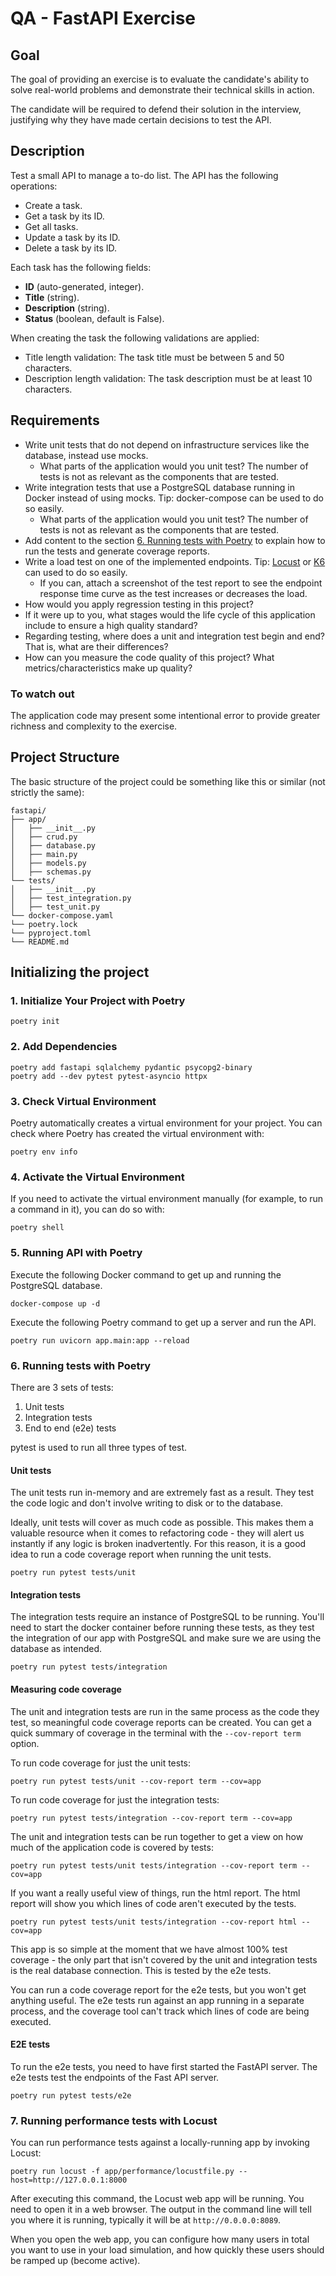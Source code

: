 # QA - FastAPI Exercise

## Goal

The goal of providing an exercise is to evaluate the candidate's ability to solve real-world problems and demonstrate their technical skills in action.

The candidate will be required to defend their solution in the interview, justifying why they have made certain decisions to test the API.

## Description

Test a small API to manage a to-do list. The API has the following operations:

- Create a task.
- Get a task by its ID.
- Get all tasks.
- Update a task by its ID.
- Delete a task by its ID.

Each task has the following fields:

- **ID** (auto-generated, integer).
- **Title** (string).
- **Description** (string).
- **Status** (boolean, default is False).

When creating the task the following validations are applied:

- Title length validation: The task title must be between 5 and 50 characters.
- Description length validation: The task description must be at least 10 characters.

## Requirements

- Write unit tests that do not depend on infrastructure services like the database, instead use mocks.
  - What parts of the application would you unit test? The number of tests is not as relevant as the components that are tested.
- Write integration tests that use a PostgreSQL database running in Docker instead of using mocks. Tip: docker-compose can be used to do so easily.
  - What parts of the application would you unit test? The number of tests is not as relevant as the components that are tested.
- Add content to the section [6. Running tests with Poetry](#6-running-tests-with-poetry) to explain how to run the tests and generate coverage reports.
- Write a load test on one of the implemented endpoints. Tip: [Locust](https://locust.io) or [K6](https://k6.io) can used to do so easily.
  - If you can, attach a screenshot of the test report to see the endpoint response time curve as the test increases or decreases the load.
- How would you apply regression testing in this project?
- If it were up to you, what stages would the life cycle of this application include to ensure a high quality standard?
- Regarding testing, where does a unit and integration test begin and end? That is, what are their differences?
- How can you measure the code quality of this project? What metrics/characteristics make up quality?

### To watch out

The application code may present some intentional error to provide greater richness and complexity to the exercise.

## Project Structure

The basic structure of the project could be something like this or similar (not strictly the same):

```
fastapi/
├── app/
│   ├── __init__.py
│   ├── crud.py
│   ├── database.py
│   ├── main.py
│   ├── models.py
│   ├── schemas.py
└── tests/
│   ├── __init__.py
│   ├── test_integration.py
│   ├── test_unit.py
└── docker-compose.yaml
└── poetry.lock
└── pyproject.toml
└── README.md
```

## Initializing the project

### 1. Initialize Your Project with Poetry

```
poetry init
```

### 2. Add Dependencies

```
poetry add fastapi sqlalchemy pydantic psycopg2-binary
poetry add --dev pytest pytest-asyncio httpx
```

### 3. Check Virtual Environment

Poetry automatically creates a virtual environment for your project. You can check where Poetry has created the virtual environment with:

```
poetry env info
```

### 4. Activate the Virtual Environment

If you need to activate the virtual environment manually (for example, to run a command in it), you can do so with:

```
poetry shell
```

### 5. Running API with Poetry

Execute the following Docker command to get up and running the PostgreSQL database.

```
docker-compose up -d
```

Execute the following Poetry command to get up a server and run the API.

```
poetry run uvicorn app.main:app --reload
```

### 6. Running tests with Poetry

There are 3 sets of tests:

1. Unit tests
2. Integration tests
3. End to end (e2e) tests

pytest is used to run all three types of test.

#### Unit tests
The unit tests run in-memory and are extremely fast as a result. They test the code logic and don't involve writing to disk or to the database.

Ideally, unit tests will cover as much code as possible. This makes them a valuable resource when it comes to refactoring code - they will alert us instantly if any logic is broken inadvertently. For this reason, it is a good idea to run a code coverage report when running the unit tests.

```
poetry run pytest tests/unit
```

#### Integration tests
The integration tests require an instance of PostgreSQL to be running. You'll need to start the docker container before running these tests, as they test the integration of our app with PostgreSQL and make sure we are using the database as intended.

```
poetry run pytest tests/integration
```

#### Measuring code coverage

The unit and integration tests are run in the same process as the code they test, so meaningful code coverage reports can be created. You can get a quick summary of coverage in the terminal with the `--cov-report term` option.

To run code coverage for just the unit tests:

```
poetry run pytest tests/unit --cov-report term --cov=app
```

To run code coverage for just the integration tests:

```
poetry run pytest tests/integration --cov-report term --cov=app
```

The unit and integration tests can be run together to get a view on how much of the application code is covered by tests:

```
poetry run pytest tests/unit tests/integration --cov-report term --cov=app
```

If you want a really useful view of things, run the html report. The html report will show you which lines of code aren't executed by the tests.

```
poetry run pytest tests/unit tests/integration --cov-report html --cov=app
```

This app is so simple at the moment that we have almost 100% test coverage - the only part that isn't covered by the unit and integration tests is the real database connection. This is tested by the e2e tests.

You can run a code coverage report for the e2e tests, but you won't get anything useful. The e2e tests run against an app running in a separate process, and the coverage tool can't track which lines of code are being executed.

#### E2E tests
To run the e2e tests, you need to have first started the FastAPI server. The e2e tests test the endpoints of the Fast API server.

```
poetry run pytest tests/e2e
```


### 7. Running performance tests with Locust

You can run performance tests against a locally-running app by invoking Locust:

```
poetry run locust -f app/performance/locustfile.py --host=http://127.0.0.1:8000
```

After executing this command, the Locust web app will be running. You need to open it in a web browser. The output in the command line will tell you where it is running, typically it will be at `http://0.0.0.0:8089`.

When you open the web app, you can configure how many users in total you want to use in your load simulation, and how quickly these users should be ramped up (become active).
